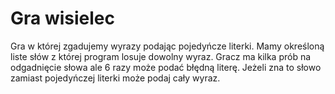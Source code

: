 # Gra wisielec

Gra w której zgadujemy wyrazy podając pojedyńcze literki. 
Mamy określoną liste słów z której program losuje dowolny wyraz.
Gracz ma kilka prób na odgadnięcie słowa ale 6 razy może podać błędną literę.
Jeżeli zna to słowo zamiast pojedyńczej literki może podaj cały wyraz. 